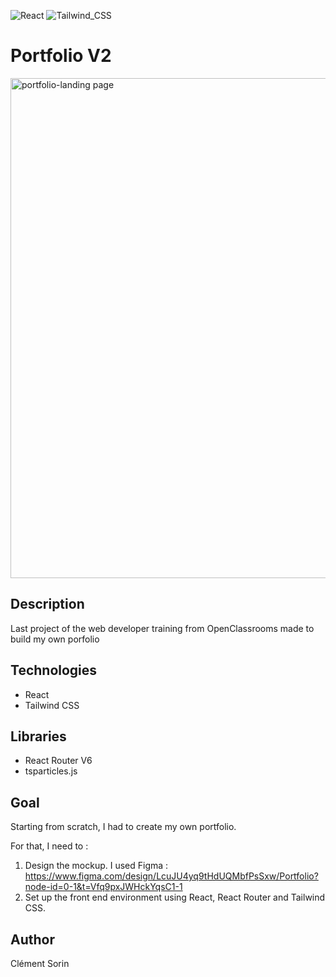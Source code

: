 ![React](https://img.shields.io/badge/React-20232A?style=for-the-badge&logo=react&logoColor=61DAFB) ![Tailwind_CSS](https://img.shields.io/badge/Tailwind_CSS-38B2AC?style=for-the-badge&logo=tailwind-css&logoColor=white)

# Portfolio V2

<img src="" alt="portfolio-landing page" width="800" />

## Description

Last project of the web developer training from OpenClassrooms made to build my own porfolio

## Technologies

-   React
-   Tailwind CSS

## Libraries

-   React Router V6
-   tsparticles.js

## Goal

Starting from scratch, I had to create my own portfolio.

For that, I need to :

1. Design the mockup. I used Figma : https://www.figma.com/design/LcuJU4yq9tHdUQMbfPsSxw/Portfolio?node-id=0-1&t=Vfq9pxJWHckYqsC1-1
2. Set up the front end environment using React, React Router and Tailwind CSS.

## Author

Clément Sorin
